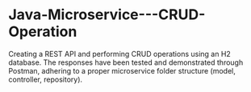 # Java-Microservice---CRUD-Operation
Creating a REST API and performing CRUD operations using an H2 database. The responses have been tested and demonstrated through Postman, adhering to a proper microservice folder structure (model, controller, repository).
